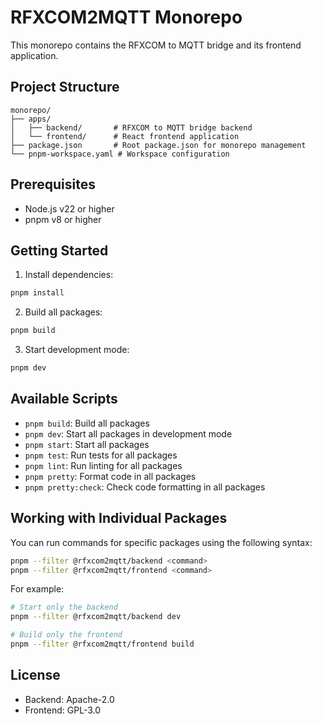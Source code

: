 # RFXCOM2MQTT Monorepo

This monorepo contains the RFXCOM to MQTT bridge and its frontend application.

## Project Structure

```
monorepo/
├── apps/
│   ├── backend/       # RFXCOM to MQTT bridge backend
│   └── frontend/      # React frontend application
├── package.json       # Root package.json for monorepo management
└── pnpm-workspace.yaml # Workspace configuration
```

## Prerequisites

- Node.js v22 or higher
- pnpm v8 or higher

## Getting Started

1. Install dependencies:

```bash
pnpm install
```

2. Build all packages:

```bash
pnpm build
```

3. Start development mode:

```bash
pnpm dev
```

## Available Scripts

- `pnpm build`: Build all packages
- `pnpm dev`: Start all packages in development mode
- `pnpm start`: Start all packages
- `pnpm test`: Run tests for all packages
- `pnpm lint`: Run linting for all packages
- `pnpm pretty`: Format code in all packages
- `pnpm pretty:check`: Check code formatting in all packages

## Working with Individual Packages

You can run commands for specific packages using the following syntax:

```bash
pnpm --filter @rfxcom2mqtt/backend <command>
pnpm --filter @rfxcom2mqtt/frontend <command>
```

For example:

```bash
# Start only the backend
pnpm --filter @rfxcom2mqtt/backend dev

# Build only the frontend
pnpm --filter @rfxcom2mqtt/frontend build
```

## License

- Backend: Apache-2.0
- Frontend: GPL-3.0
